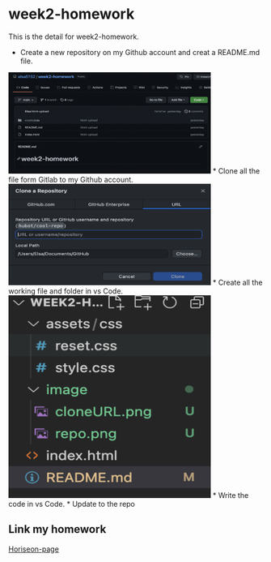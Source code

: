 # week2-homework

This is the detail for week2-homework.

* Create a new repository on my Github account and creat a README.md file.
<img src="image/repo.png" alt="repo_image" width="400" height="200">
* Clone all the file form Gitlab to my Github account.
<img src="image/cloneURL.png" alt="cloneURL_image" width="400" height="200">
* Create all the working file and folder in vs Code.
<img src="image/workingFile.png" alt="workingFile_image" width="400" height="400">
* Write the code in vs Code.
* Update to the repo

## Link my homework

[Horiseon-page](https://elsa5152.github.io/fistweek-homework/#search-engine-optimization)